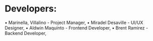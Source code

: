 # Developers:

• Marinella, Villalino - Project Manager,
• Miradel Desaville - UI/UX Designer,
• Aldwin Maquinto  - Frontend Developer,
• Brent Ramirez - Backend Developer,

